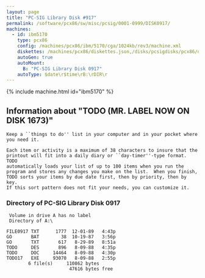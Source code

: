 ```yaml
---
layout: page
title: "PC-SIG Library Disk #917"
permalink: /software/pcx86/sw/misc/pcsig/0001-0999/DISK0917/
machines:
  - id: ibm5170
    type: pcx86
    config: /machines/pcx86/ibm/5170/cga/1024kb/rev3/machine.xml
    diskettes: /machines/pcx86/diskettes.json,/disks/pcsigdisks/pcx86/diskettes.json
    autoGen: true
    autoMount:
      B: "PC-SIG Library Disk 0917"
    autoType: $date\r$time\rB:\rDIR\r
---
```


{% include machine.html id="ibm5170" %}

## Information about "TODO (MR. LABEL NOW ON DISK 1673)"

    Keep a ``things to do'' list in your computer and in your pocket where
    you need it.
    
    Each item or activity is a maximum of 38 characters to insure that the
    printout will fit into a daily diary or ``day-timer''-type format.  TODO
    automatically loads your list of up to 100 items when you run the
    program and stores any changes you make on the list.  When you finish,
    TODO sorts your items by due date first, then by priority, then by key.
    If this sort pattern does not fit your needs, you can customize it.

### Directory of PC-SIG Library Disk 0917

     Volume in drive A has no label
     Directory of A:\

    FILE0917 TXT      1777  12-01-89   4:43p
    GO       BAT        38  10-19-87   3:56p
    GO       TXT       617   8-29-89   8:51a
    TODO     DES       896   8-09-88   4:35p
    TODO     DOC     14464   8-09-88   4:30p
    TODO17   EXE     93070   8-09-88   2:55p
            6 file(s)     110862 bytes
                           47616 bytes free
